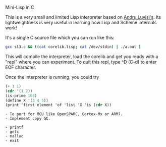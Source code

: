 Mini-Lisp in C

This is a very small and limited Lisp interpreter based on 
[Andru Luvisi's](http://www.sonoma.edu/users/l/luvisi/sl3.c). 
Its lightweightness
is very useful in learning how Lisp and Scheme internals work!

It's a single C source file which you can run like this:

```bash
gcc sl3.c && ((cat corelib.lisp; cat /dev/stdin) | ./a.out )
```

This will compile the interpreter, 
load the corelib and get you ready 
with a "repl" where you can experiment.
To quit this repl, type ^D (C-d) to enter EOF character.

Once the interpreter is running, you could try

```scheme
(+ 1 1)
(cdr '(1 2))
(is-prime 103)
(define X '(3 4 5))
(print 'first element 'of 'list 'X 'is (cdr X))
```

```todo
- To port for MCU like OpenSPARC, Cortex-Mx or ARM7.
- Implement copy GC.
```

```portablility
- printf
- getc
- malloc
- exit
```
